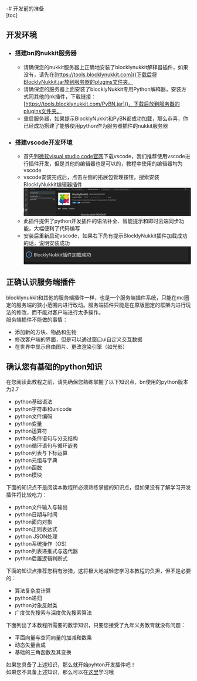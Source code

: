 -# 开发前的准备    
[toc]    
## 开发环境    
- ### 搭建bn的nukkit服务器    
    * 请确保您的nukkit服务器上正确地安装了blocklynukkit解释器插件，如果没有，请先在[https://tools.blocklynukkit.com]()下载后将BlocklyNukkit.jar放到服务器的plugins文件夹。    
    * 请确保您的服务器上面安装了blocklyNukkit专用Python解释器，安装方式同其他的nk插件，下载链接：[https://tools.blocklynukkit.com/PyBN.jar]()，下载后放到服务器的plugins文件夹。    
    * 重启服务器，如果提示BlocklyNukkit和PyBN都成功加载，那么恭喜，你已经成功搭建了能够使用python作为服务器插件的nukkit服务器    
- ### 搭建vscode开发环境    
    * 首先到[微软visual studio code官网](https://code.visualstudio.com/)下载vscode，我们推荐使用vscode进行插件开发，但是其他的编辑器也是可以的，教程中使用的编辑器均为vscode    
    * vscode安装完成后，点击左侧的拓展包管理按钮，搜索安装BlocklyNukkit编辑器插件![](images/screenshot_1597978303749.png)    
    * 此插件提供了python开发插件的语法补全、智能提示和即时云端同步功能，大幅便利了代码编写    
    * 安装后重新启动vscode，如果右下角有提示BlocklyNukkit插件加载成功的话，说明安装成功![](images/screenshot_1597978555654.png)    
## 正确认识服务端插件    
blocklynukkit和其他的服务端插件一样，也是一个服务端插件系统，只能在mc圈定的服务端的狭小范围内进行改动。服务端插件只能是在原版圈定的框架内进行玩法的修改，而不能对客户端进行太多操作。    
服务端插件不能做的事情：    
* 添加新的方块、物品和生物    
* 修改客户端的界面，但是可以通过窗口ui自定义交互数据    
* 在世界中显示自由图片、更改渲染引擎（如光影）    
## 确认您有基础的python知识    
在您阅读此教程之前，请先确保您熟练掌握了以下知识点，bn使用的python版本为2.7    
* python基础语法    
* python字符串和unicode    
* python文件编码    
* python变量    
* python运算符    
* python条件语句与分支结构    
* python循环语句与循环嵌套    
* python列表与下标运算    
* python元组与字典    
* python函数    
* python模块    
    
下面的知识点不是阅读本教程所必须熟练掌握的知识点，但如果没有了解学习开发插件将比较吃力：    
* python文件输入与输出    
* python日期与时间    
* python面向对象    
* python正则表达式    
* python JSON处理    
* python系统操作（OS）    
* python列表递推式与迭代器    
* python后置逻辑判断式    
    
下面的知识点推荐您稍有涉猎，这将极大地减轻您学习本教程的负担，但不是必要的：    
* 算法复杂度计算    
* python递归    
* python对象反射类    
* 广度优先搜索与深度优先搜索算法    
    
下面列出了本教程所需要的数学知识，只要您接受了九年义务教育就没有问题：    
* 平面向量与空间向量的加减和数乘    
* 动态矢量合成    
* 基础的三角函数及其变换    
    
如果您具备了上述知识，那么就开始pyhton开发插件吧！    
如果您不具备上述知识，那么可以在[这里](https://docs.python.org/zh-cn/)学习哦